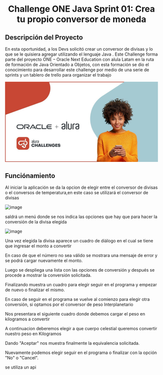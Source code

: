 <h1 align="center"> Challenge ONE Java Sprint 01: Crea tu propio conversor de moneda </h1>

 

## Descripción del Proyecto
En esta oportunidad, a los Devs  solicitó crear un conversor de divisas  y lo que se le quisiera agregar  utilizando el lenguaje Java .
Este Challenge  forma parte del proyecto ONE – Oracle Next Education con alula Latam en la ruta de formación de  Java Orientado a Objetos, con esta formación se dio el conocimiento para desarrollar  este challenge por medio de  una serie de sprints y  un tablero de trello para organizar el trabajo

![Challenge Oracle Next Education + Alura Banner](https://raw.githubusercontent.com/EduardoUT/ConversorMoneda-ONE-Alura_Challenge/master/src/Imagenes/challengeImage.jpg)

## Funciónamiento 
Al iniciar la aplicación se da  la opcion de elegir entre el conversor de divisas o el conversos de temperatura,en este caso se utilizará el conversor de divisas

![image](https://user-images.githubusercontent.com/94869227/175188690-e65e0a38-4fa9-4a98-8bb3-7919e2823427.png)

saldrá un menú donde se  nos indica las  opciones que hay que para hacer la  conversión de la divisa elegida

![image](https://user-images.githubusercontent.com/94869227/175188940-497978f1-6838-47ec-b2a0-eeeb6aee6a50.png)

Una vez elegida la divisa aparece un cuadro de diálogo en el cual se tiene que ingresar  el monto a convertir

En caso de que el número no sea válido se mostrara una mensaje de error y se podrá cargar nuevamente el monto.

Luego se despliega una lista con las opciones de conversión y después se procede a mostrar la conversión solicitada.

Finalizando muestra un cuadro para elegir seguir en el programa y empezar de nuevo o finalizar el mismo.

En caso de seguir en el programa se vuelve al comienzo para elegir otra conversión, si optamos por el conversor de peso Interplanetario

Nos presentara el siguiente cuadro donde debemos cargar el peso en kilogramos a convertir

A continuacion deberemos elegir a que cuerpo celestial queremos convertir nuestro peso en Kilogramos

Dando "Aceptar" nos muestra finalmente la equivalencia solicitada.

Nuevamente podemos elegir seguir en el programa o finalizar con la opción "No" o "Cancel".


se utiliza un api 






